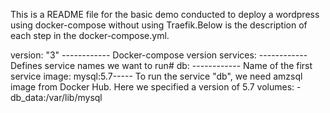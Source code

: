 This is a README file for the basic demo conducted to deploy a wordpress using docker-compose without using Traefik.Below is the description of each step in the docker-compose.yml.

version: "3" ------------   Docker-compose version
services:    ------------   Defines service names we want to run#
db:          ------------   Name of the first service
    image: mysql:5.7-----   To run the service "db", we need amzsql image from Docker Hub. Here we specified a version of 5.7
    volumes:
      - db_data:/var/lib/mysql
